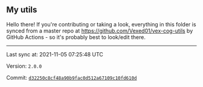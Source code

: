 ## My utils

Hello there! If you're contributing or taking a look, everything in this folder
is synced from a master repo at https://github.com/Vexed01/vex-cog-utils by GitHub Actions -
so it's probably best to look/edit there.

---

Last sync at: 2021-11-05 07:25:48 UTC

Version: `2.0.0`

Commit: [`d32250c8cf48a90b9fac0d512a67109c10fd610d`](https://github.com/Vexed01/vex-cog-utils/commit/d32250c8cf48a90b9fac0d512a67109c10fd610d)

